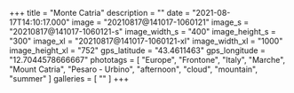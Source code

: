 +++
title = "Monte Catria"
description = ""
date = "2021-08-17T14:10:17.000"
image = "20210817@141017-1060121"
image_s = "20210817@141017-1060121-s"
image_width_s = "400"
image_height_s = "300"
image_xl = "20210817@141017-1060121-xl"
image_width_xl = "1000"
image_height_xl = "752"
gps_latitude = "43.4611463"
gps_longitude = "12.7044578666667"
phototags = [ "Europe", "Frontone", "Italy", "Marche", "Mount Catria", "Pesaro - Urbino", "afternoon", "cloud", "mountain", "summer" ]
galleries = [ "" ]
+++
